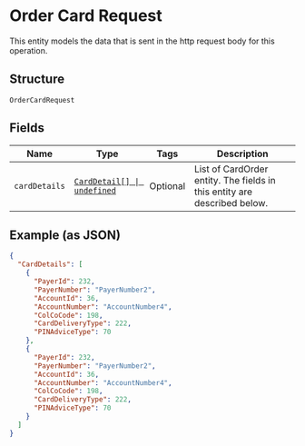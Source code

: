 
# Order Card Request

This entity models the data that is sent in the http request body for this operation.

## Structure

`OrderCardRequest`

## Fields

| Name | Type | Tags | Description |
|  --- | --- | --- | --- |
| `cardDetails` | [`CardDetail[] \| undefined`](../../doc/models/card-detail.md) | Optional | List of CardOrder entity. The fields in this entity are described below. |

## Example (as JSON)

```json
{
  "CardDetails": [
    {
      "PayerId": 232,
      "PayerNumber": "PayerNumber2",
      "AccountId": 36,
      "AccountNumber": "AccountNumber4",
      "ColCoCode": 198,
      "CardDeliveryType": 222,
      "PINAdviceType": 70
    },
    {
      "PayerId": 232,
      "PayerNumber": "PayerNumber2",
      "AccountId": 36,
      "AccountNumber": "AccountNumber4",
      "ColCoCode": 198,
      "CardDeliveryType": 222,
      "PINAdviceType": 70
    }
  ]
}
```

